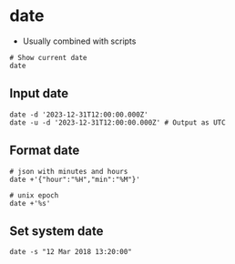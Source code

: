 # date

- Usually combined with scripts

```shell
# Show current date
date
```

## Input date

```shell
date -d '2023-12-31T12:00:00.000Z'
date -u -d '2023-12-31T12:00:00.000Z' # Output as UTC
```

## Format date

```shell
# json with minutes and hours
date +'{"hour":"%H","min":"%M"}'

# unix epoch
date +'%s'
```

## Set system date

```shell
date -s "12 Mar 2018 13:20:00"
```
